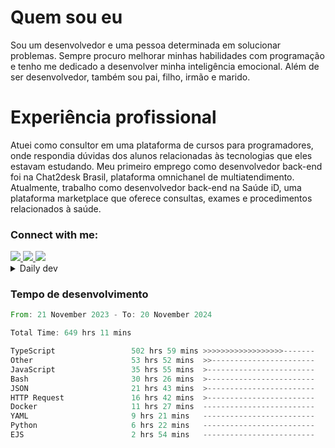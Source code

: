# Quem sou eu
Sou um desenvolvedor e uma pessoa determinada em solucionar problemas. Sempre procuro melhorar minhas habilidades com programação e tenho me dedicado a desenvolver minha inteligência emocional. Além de ser desenvolvedor, também sou pai, filho, irmão e marido.

# Experiência profissional
Atuei como consultor em uma plataforma de cursos para programadores, onde respondia dúvidas dos alunos relacionadas às tecnologias que eles estavam estudando.
Meu primeiro emprego como desenvolvedor back-end foi na Chat2desk Brasil, plataforma omnichanel de multiatendimento.
Atualmente, trabalho como desenvolvedor back-end na Saúde iD, uma plataforma marketplace que oferece consultas, exames e procedimentos relacionados à saúde.

### Connect with me:
<a href="https://www.linkedin.com/in/theusmoreira" target="_blank" >
<img src="https://img.shields.io/badge/linkedin-%230077B5.svg?&style=for-the-badge&logo=linkedin&logoColor=white ">
</a>
<a href="https://www.instagram.com/matheus.s.moreira/" target="_blank">
<img src="https://img.shields.io/badge/instagram-%23E4405F.svg?&style=for-the-badge&logo=instagram&logoColor=white">
</a>
<a href="mailto:matheussm301@gmail.com"  target="_blank">
<img src="https://img.shields.io/badge/gmail-%23E4405F.svg?&style=for-the-badge&logo=gmail&logoColor=white">
</a>


<details>
  <summary>Daily dev </summary>
<p>
  <a href="https://app.daily.dev/matheussantos"><img src="https://github.com/matheus-santos-moreira/matheus-santos-moreira/blob/master/devcard.svg" width="200" alt="Matheus Santos's Dev Card"/></a>
 </p>
</details>

<h3>Tempo de desenvolvimento</h3>

<!--START_SECTION:waka-->

```rust
From: 21 November 2023 - To: 20 November 2024

Total Time: 649 hrs 11 mins

TypeScript                 502 hrs 59 mins >>>>>>>>>>>>>>>>>>-------   71.54 %
Other                      53 hrs 52 mins  >>-----------------------   07.66 %
JavaScript                 35 hrs 55 mins  >------------------------   05.11 %
Bash                       30 hrs 26 mins  >------------------------   04.33 %
JSON                       21 hrs 43 mins  >------------------------   03.09 %
HTTP Request               16 hrs 42 mins  >------------------------   02.38 %
Docker                     11 hrs 27 mins  -------------------------   01.63 %
YAML                       9 hrs 21 mins   -------------------------   01.33 %
Python                     6 hrs 22 mins   -------------------------   00.91 %
EJS                        2 hrs 54 mins   -------------------------   00.41 %
```

<!--END_SECTION:waka-->
